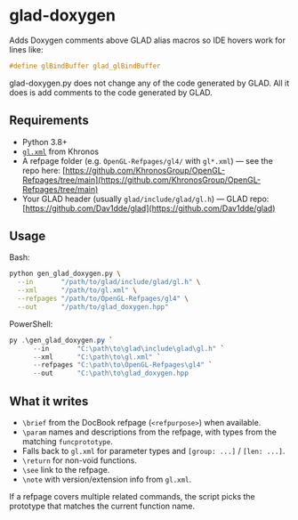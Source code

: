 # glad-doxygen

Adds Doxygen comments above GLAD alias macros so IDE hovers work for lines like:

```c
#define glBindBuffer glad_glBindBuffer
```

glad-doxygen.py does not change any of the code generated by GLAD. All it does is add comments to the code generated by GLAD.


## Requirements

- Python 3.8+
- [`gl.xml`](https://registry.khronos.org/OpenGL/xml/gl.xml) from Khronos
- A refpage folder (e.g. `OpenGL-Refpages/gl4/` with `gl*.xml`) — see the repo here: [https://github.com/KhronosGroup/OpenGL-Refpages/tree/main](https://github.com/KhronosGroup/OpenGL-Refpages/tree/main)
- Your GLAD header (usually `glad/include/glad/gl.h`) — GLAD repo: [https://github.com/Dav1dde/glad](https://github.com/Dav1dde/glad)


## Usage

Bash:

```bash
python gen_glad_doxygen.py \
  --in       "/path/to/glad/include/glad/gl.h" \
  --xml      "/path/to/gl.xml" \
  --refpages "/path/to/OpenGL-Refpages/gl4" \
  --out      "/path/to/glad_doxygen.hpp"

```

PowerShell:

```powershell
py .\gen_glad_doxygen.py `
      --in       "C:\path\to\glad\include\glad\gl.h" `
      --xml      "C:\path\to\gl.xml" `
      --refpages "C:\path\to\OpenGL-Refpages\gl4" `
      --out      "C:\path\to\glad_doxygen.hpp
```

## What it writes

- `\brief` from the DocBook refpage (`<refpurpose>`) when available.
- `\param` names and descriptions from the refpage, with types from the matching `funcprototype`.
- Falls back to `gl.xml` for parameter types and `[group: ...]` / `[len: ...]`.
- `\return` for non-void functions.
- `\see` link to the refpage.
- `\note` with version/extension info from `gl.xml`.

If a refpage covers multiple related commands, the script picks the prototype that matches the current function name.
